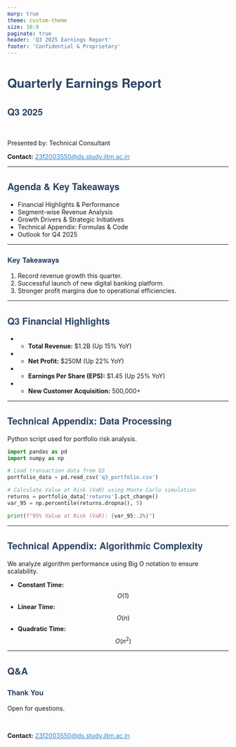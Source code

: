 ```yaml
---
marp: true
theme: custom-theme
size: 16:9
paginate: true
header: 'Q3 2025 Earnings Report'
footer: 'Confidential & Proprietary'
---
```


<style>
/* @theme custom-theme */

section {
  background-color: #f0f4f8;
  color: #1a202c;
  font-family: 'Georgia', serif;
  padding: 60px;
}

h1, h2, h3 {
  font-family: 'Helvetica Neue', sans-serif;
  color: #2a4365;
}

a {
  color: #3182ce;
}

header, footer {
  color: #a0aec0;
  font-size: 0.8em;
}
</style>

<!-- 
backgroundImage: "url('https://images.unsplash.com/photo-1611974789855-9c2a0a7236a3?auto=format&fit=crop&q=80')"
color: white
-->

<!-- Slide 1: Title Slide -->
# Quarterly Earnings Report
## Q3 2025
<br>

Presented by: Technical Consultant

**Contact:** <a href="mailto:23f2003550@ds.study.iitm.ac.in">23f2003550@ds.study.iitm.ac.in</a>

<!-- 
Speaker Notes: Welcome everyone. Today, we'll review the strong performance from the third quarter of 2025 and discuss our outlook.
-->

---

<!-- Slide 2: Agenda -->
## Agenda & Key Takeaways

- Financial Highlights & Performance
- Segment-wise Revenue Analysis
- Growth Drivers & Strategic Initiatives
- Technical Appendix: Formulas & Code
- Outlook for Q4 2025

<!--
Speaker Notes: This slide provides a quick overview. We'll cover our financial performance, strategic wins, and the technical models behind our analysis.
-->

---

<!-- Slide 3: Key Takeaways -->
### Key Takeaways

1. Record revenue growth this quarter.
2. Successful launch of new digital banking platform.
3. Stronger profit margins due to operational efficiencies.

<!--
Speaker Notes: The key message is that we had a very successful quarter driven by revenue, innovation, and efficiency.
-->

---

<!-- Slide 4: Animated Fragments -->
## Q3 Financial Highlights

- * **Total Revenue:** $1.2B (Up 15% YoY)
- * **Net Profit:** $250M (Up 22% YoY)
- * **Earnings Per Share (EPS):** $1.45 (Up 25% YoY)
- * **New Customer Acquisition:** 500,000+

<!--
Speaker Notes: Let's break down the numbers. Each of these key metrics shows significant year-over-year growth. The '*' causes these to appear one by one. I want to draw special attention to the EPS, which indicates strong shareholder value.
-->

---

<!-- Slide 5: Code Sample -->
## Technical Appendix: Data Processing

Python script used for portfolio risk analysis.

```python
import pandas as pd
import numpy as np

# Load transaction data from Q3
portfolio_data = pd.read_csv('q3_portfolio.csv')

# Calculate Value at Risk (VaR) using Monte Carlo simulation
returns = portfolio_data['returns'].pct_change()
var_95 = np.percentile(returns.dropna(), 5)

print(f"95% Value at Risk (VaR): {var_95:.2%}")
```

<!--
Speaker Notes: For the technical stakeholders, here's a glimpse of our process. We use Python with libraries like Pandas. This ensures our risk assessments are data-driven. Marp provides syntax highlighting automatically.
-->

---

<!-- Slide 6: Mathematical Equation -->
## Technical Appendix: Algorithmic Complexity

We analyze algorithm performance using Big O notation to ensure scalability.

- **Constant Time:** $$ O(1) $$
- **Linear Time:** $$ O(n) $$
- **Quadratic Time:** $$ O(n^2) $$

<!--
Speaker Notes: We prioritize algorithms with lower complexity, ideally linear or constant time, to ensure our systems remain efficient as data volume grows.
-->

---

<!-- Slide 7: Q&A -->
## Q&A
### Thank You

Open for questions.

<br>

**Contact:** <a href="mailto:23f2003550@ds.study.iitm.ac.in">23f2003550@ds.study.iitm.ac.in</a>
